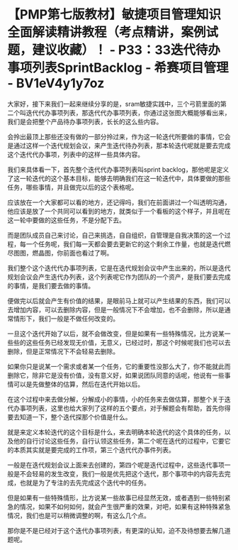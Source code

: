 # 【PMP第七版教材】敏捷项目管理知识全面解读精讲教程（考点精讲，案例试题，建议收藏）！ - P33：33迭代待办事项列表SprintBacklog - 希赛项目管理 - BV1eV4y1y7oz

大家好，接下来我们一起来继续分享的是，sram敏捷实践中，三个弓箭里面的第二个叫迭代代办事项列表，那迭代代办事项列表，你通过这张图大概能够看出来，我们是会把整个产品待办事项列表，长长的这么些内容。

会拎出最顶上那些还没有做的一部分拎过来，作为这一轮迭代所要做的事情，它会是通过这样一个迭代规划会议，来产生迭代待办列表，那本轮迭代呢就是要去完成这个迭代代办事项，列表中的这样一些具体内容。

我们来具体看一下，首先整个迭代代办事项列表叫sprint backlog，那他呢是定义了这一轮迭代的这个基本目标，能够去明确我们在这一轮迭代中，具体要做的那些任务，哪些事情，并且做完以后的这个表格呢。

应该放在一个大家都可以看的地方，还记得吗，我们在前面讲过一个叫透明沟通，他应该是放了一个共同可以看到的地方，就类似于一个看板的这个样子，并且呢在这一轮中要做的这些任务，不是分配下去。

而是团队成员自己来讨论，自己来挑选，自自组织，自管理是自我决策的这一个过程，每一个任务呢，我们每一天都会要去更新它的这个剩余工作量，也就是迭代燃尽图图，燃晶图，你前面也看过了啊。

我们整个这个迭代代办事项列表，它是在迭代规划会议中产生出来的，所以是迭代规划会议会产生迭代办列表，这个列表呢它作为团队的一个资产，是我们要去完成的事情，是我们要去做的事情。

便做完以后就会产生有价值的结果，是眼前马上就可以产生结果的东西，我们可以去增加内容，可以去删除内容，但是一般情况下不会增加，也不会删除，所以是通常情形下，我们一般是不做任何改变的。

一旦这个迭代开始了以后，就不会做改变，但是如果有一些特殊情况，比方说某一些些的这些任务已经发现无价值，无意义，已经过时，那这个时候呢我们也可以去删除，但是正常情况下不会轻易去删除。

如果你只是说某一个需求或者某一个任务，它的重要性没那么大了，你不能就此而删除它，除非它是没有价值，没有意义好，如果说团队同意的话呢，他说有一些事情可以是先做整体的估算，然后在迭代开始以后。

在这个过程中来去做分解，分解成小的事情，小的任务来去做估算，那整个关于迭代办事项列表，这里也给大家列了这样的五个要点，对于解题会有帮助，首先你得要去知道一下，整个迭代探那个价值是什么。

就是来定义本轮迭代的这个目标是什么，来去明确本轮迭代的这个具体的任务，以及他的自行讨论这些任务，自行认领这些任务，第二个呢在迭代的过程中，它要它的本质其实就是要完成的工作项，第三个迭代代办事件列表。

一般是在迭代规划会议上面来去创建的，第四个呢是迭代过程中，这些迭代事项一般是不会轻易的发生改变，我们一般是优先把这个迭代，那个事项中的内容先去完成，也就是为了专注的去先完成这个迭代中的任务。

但是如果有一些特殊情形，比方说某一些故事已经显然无效，或者遇到一些特别紧急的情况，如果不如何如何，就会产生很严重的效果，对吧，如果有这种特殊紧急情况，我们也是可以稍微调整的啊，有这么几个点。

那你是不是已经对于这个迭代办事项列表，有更深的认知，迫不及待想要去解几道题呢。